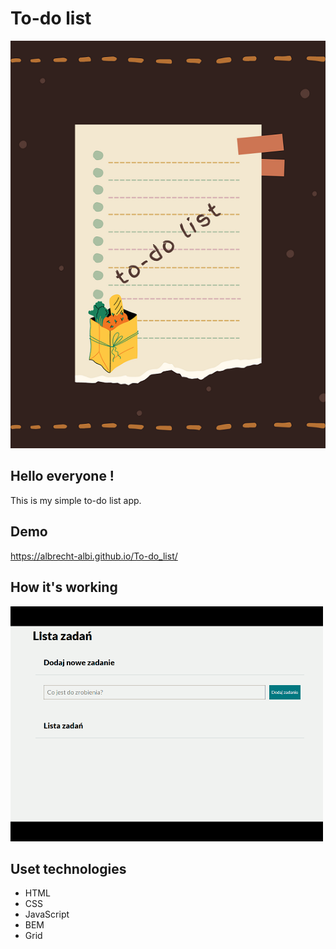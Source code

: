 # To-do list
![Shopping list image](https://github.com/Albrecht-Albi/To-do_list/blob/main/images/to-do_list.jpg)

## Hello everyone !
This is my simple to-do list app.

## Demo
https://albrecht-albi.github.io/To-do_list/

## How it's working
![To do list gif](https://github.com/Albrecht-Albi/To-do_list/blob/main/images/action_recording.gif)

## Uset technologies
- HTML
- CSS
- JavaScript
- BEM
- Grid
